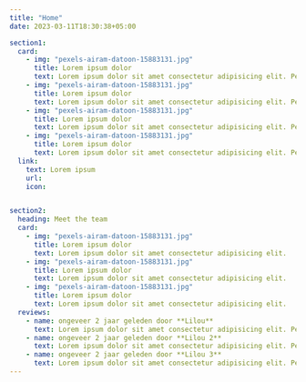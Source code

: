 ```yaml
---
title: "Home"
date: 2023-03-11T18:30:38+05:00

section1:
  card:
    - img: "pexels-airam-datoon-15883131.jpg"
      title: Lorem ipsum dolor
      text: Lorem ipsum dolor sit amet consectetur adipisicing elit. Perferendis voluptatibus eius, natus odit enim ratione a ab? Vel esse, nulla quas aut, maxime quae accusantium distinctio perferendis necessitatibus, obcaecati iusto!
    - img: "pexels-airam-datoon-15883131.jpg"
      title: Lorem ipsum dolor
      text: Lorem ipsum dolor sit amet consectetur adipisicing elit. Perferendis voluptatibus eius, natus odit enim ratione a ab? Vel esse, nulla quas aut, maxime quae accusantium distinctio perferendis necessitatibus, obcaecati iusto!
    - img: "pexels-airam-datoon-15883131.jpg"
      title: Lorem ipsum dolor
      text: Lorem ipsum dolor sit amet consectetur adipisicing elit. Perferendis voluptatibus eius, natus odit enim ratione a ab? Vel esse, nulla quas aut, maxime quae accusantium distinctio perferendis necessitatibus, obcaecati iusto!
    - img: "pexels-airam-datoon-15883131.jpg"
      title: Lorem ipsum dolor
      text: Lorem ipsum dolor sit amet consectetur adipisicing elit. Perferendis voluptatibus eius, natus odit enim ratione a ab? Vel esse, nulla quas aut, maxime quae accusantium distinctio perferendis necessitatibus, obcaecati iusto!
  link:
    text: Lorem ipsum
    url: 
    icon: 


section2:
  heading: Meet the team
  card:
    - img: "pexels-airam-datoon-15883131.jpg"
      title: Lorem ipsum dolor
      text: Lorem ipsum dolor sit amet consectetur adipisicing elit.
    - img: "pexels-airam-datoon-15883131.jpg"
      title: Lorem ipsum dolor
      text: Lorem ipsum dolor sit amet consectetur adipisicing elit.
    - img: "pexels-airam-datoon-15883131.jpg"
      title: Lorem ipsum dolor
      text: Lorem ipsum dolor sit amet consectetur adipisicing elit.
  reviews:
    - name: ongeveer 2 jaar geleden door **Lilou**
      text: Lorem ipsum dolor sit amet consectetur adipisicing elit. Perferendis voluptatibus eius, natus odit enim ratione a ab
    - name: ongeveer 2 jaar geleden door **Lilou 2**
      text: Lorem ipsum dolor sit amet consectetur adipisicing elit. Perferendis voluptatibus eius, natus odit enim ratione a ab
    - name: ongeveer 2 jaar geleden door **Lilou 3**
      text: Lorem ipsum dolor sit amet consectetur adipisicing elit. Perferendis voluptatibus eius, natus odit enim ratione a ab
---
```

